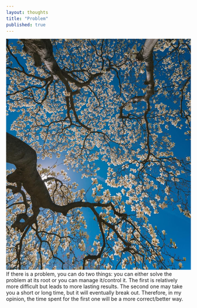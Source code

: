 ```yaml
---
layout: thoughts
title: "Problem"
published: true
---
```


<div class="image-container" style="text-align: center;">
    <img src="/images/visual_thoughts/problem.jpg" alt="problem" loading="lazy" />
</div>
If there is a problem, you can do two things: you can either solve the problem at its root or you can manage it/control it. The first is relatively more difficult but leads to more lasting results. The second one may take you a short or long time, but it will eventually break out. Therefore, in my opinion, the time spent for the first one will be a more correct/better way.